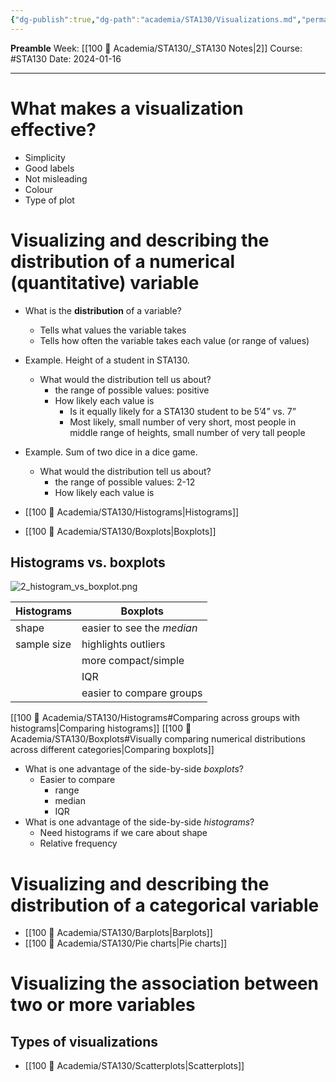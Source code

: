 ```yaml
---
{"dg-publish":true,"dg-path":"academia/STA130/Visualizations.md","permalink":"/academia/sta-130/visualizations/","created":"2024-01-16T15:57:55.048-05:00","updated":"2024-01-16T23:58:11.657-05:00"}
---
```


**Preamble**
Week: [[100 📒 Academia/STA130/_STA130 Notes\|2]]
Course: #STA130
Date: 2024-01-16

---
# What makes a visualization effective?

- Simplicity
- Good labels
- Not misleading
- Colour
- Type of plot

# Visualizing and describing the distribution of a numerical (quantitative) variable

- What is the **distribution** of a variable?
	- Tells what values the variable takes
	- Tells how often the variable takes each value (or range of values)
- Example. Height of a student in STA130.
	- What would the distribution tell us about?
		- the range of possible values: positive
		- How likely each value is
			- Is it equally likely for a STA130 student to be 5’4” vs. 7”
			- Most likely, small number of very short, most people in middle range of heights, small number of very tall people
- Example. Sum of two dice in a dice game.
	- What would the distribution tell us about?
		- the range of possible values: 2-12
		- How likely each value is

- [[100 📒 Academia/STA130/Histograms\|Histograms]]
- [[100 📒 Academia/STA130/Boxplots\|Boxplots]]

## Histograms vs. boxplots

![2_histogram_vs_boxplot.png](/img/user/Files/sta130/2_histogram_vs_boxplot.png)

| Histograms | Boxplots |
| ---- | ---- |
| shape | easier to see the *median* |
| sample size | highlights outliers |
|  | more compact/simple |
|  | IQR |
|  | easier to compare groups |

[[100 📒 Academia/STA130/Histograms#Comparing across groups with histograms\|Comparing histograms]]
[[100 📒 Academia/STA130/Boxplots#Visually comparing numerical distributions across different categories\|Comparing boxplots]]

- What is one advantage of the side-by-side *boxplots*?
	- Easier to compare
		- range
		- median
		- IQR
- What is one advantage of the side-by-side *histograms*?
	- Need histograms if we care about shape
	- Relative frequency

# Visualizing and describing the distribution of a categorical variable

- [[100 📒 Academia/STA130/Barplots\|Barplots]]
- [[100 📒 Academia/STA130/Pie charts\|Pie charts]]

# Visualizing the association between two or more variables

## Types of visualizations

- [[100 📒 Academia/STA130/Scatterplots\|Scatterplots]]
